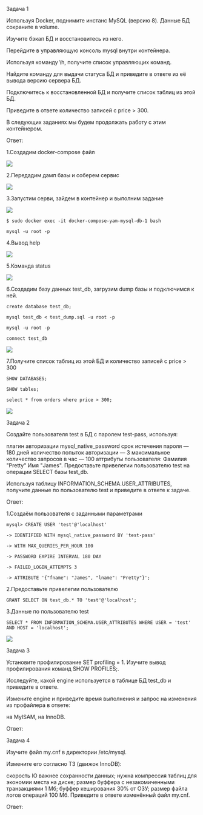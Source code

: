 Задача 1

Используя Docker, поднимите инстанс MySQL (версию 8). Данные БД сохраните в volume.

Изучите бэкап БД и восстановитесь из него.

Перейдите в управляющую консоль mysql внутри контейнера.

Используя команду \h, получите список управляющих команд.

Найдите команду для выдачи статуса БД и приведите в ответе из её вывода версию сервера БД.

Подключитесь к восстановленной БД и получите список таблиц из этой БД.

Приведите в ответе количество записей с price > 300.

В следующих заданиях мы будем продолжать работу с этим контейнером.

Ответ:

1.Создадим docker-compose файл

![](Screenshots/6.3.11.png)

2.Передадим дамп базы и соберем сервис

![](Screenshots/6.3.12.png)

3.Запустим серви, зайдем в контейнер и выполним задание

![](Screenshots/6.3.13.png)

    $ sudo docker exec -it docker-compose-yam-mysql-db-1 bash

    mysql -u root -p

4.Вывод help

![](Screenshots/6.3.14.png)

5.Команда status

![](Screenshots/6.3.15.png)

6.Создадим базу данных test_db, загрузим dump базы и подключимся к ней.

    create database test_db;

    mysql test_db < test_dump.sql -u root -p

    mysql -u root -p

    connect test_db

![](Screenshots/6.3.16.png)

7.Получите список таблиц из этой БД и количество записей с price > 300

    SHOW DATABASES;

    SHOW tables;

    select * from orders where price > 300;

![](Screenshots/6.3.17.png)

Задача 2

Создайте пользователя test в БД c паролем test-pass, используя:

плагин авторизации mysql_native_password
срок истечения пароля — 180 дней
количество попыток авторизации — 3
максимальное количество запросов в час — 100
аттрибуты пользователя:
Фамилия "Pretty"
Имя "James".
Предоставьте привелегии пользователю test на операции SELECT базы test_db.

Используя таблицу INFORMATION_SCHEMA.USER_ATTRIBUTES, получите данные по пользователю test и приведите в ответе к задаче.

Ответ:

1.Создаём пользователя с заданными параметрами

    mysql> CREATE USER 'test'@'localhost'

    -> IDENTIFIED WITH mysql_native_password BY 'test-pass'

    -> WITH MAX_QUERIES_PER_HOUR 100

    -> PASSWORD EXPIRE INTERVAL 180 DAY

    -> FAILED_LOGIN_ATTEMPTS 3

    -> ATTRIBUTE '{"fname": "James", "lname": "Pretty"}';

2.Предоставьте привелегии пользователю

    GRANT SELECT ON test_db.* TO 'test'@'localhost';

3.Данные по пользователю test

    SELECT * FROM INFORMATION_SCHEMA.USER_ATTRIBUTES WHERE USER = 'test' AND HOST = 'localhost';

![](Screenshots/6.3.21.png)

Задача 3

Установите профилирование SET profiling = 1. Изучите вывод профилирования команд SHOW PROFILES;.

Исследуйте, какой engine используется в таблице БД test_db и приведите в ответе.

Измените engine и приведите время выполнения и запрос на изменения из профайлера в ответе:

на MyISAM,
на InnoDB.

Ответ:

Задача 4

Изучите файл my.cnf в директории /etc/mysql.

Измените его согласно ТЗ (движок InnoDB):

скорость IO важнее сохранности данных;
нужна компрессия таблиц для экономии места на диске;
размер буффера с незакомиченными транзакциями 1 Мб;
буффер кеширования 30% от ОЗУ;
размер файла логов операций 100 Мб.
Приведите в ответе изменённый файл my.cnf.

Ответ:
